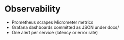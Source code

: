 # Observability

- Prometheus scrapes Micrometer metrics
- Grafana dashboards committed as JSON under docs/
- One alert per service (latency or error rate)
